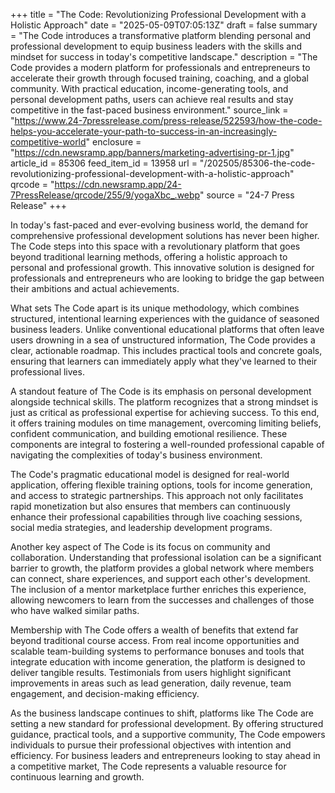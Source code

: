 +++
title = "The Code: Revolutionizing Professional Development with a Holistic Approach"
date = "2025-05-09T07:05:13Z"
draft = false
summary = "The Code introduces a transformative platform blending personal and professional development to equip business leaders with the skills and mindset for success in today's competitive landscape."
description = "The Code provides a modern platform for professionals and entrepreneurs to accelerate their growth through focused training, coaching, and a global community. With practical education, income-generating tools, and personal development paths, users can achieve real results and stay competitive in the fast-paced business environment."
source_link = "https://www.24-7pressrelease.com/press-release/522593/how-the-code-helps-you-accelerate-your-path-to-success-in-an-increasingly-competitive-world"
enclosure = "https://cdn.newsramp.app/banners/marketing-advertising-pr-1.jpg"
article_id = 85306
feed_item_id = 13958
url = "/202505/85306-the-code-revolutionizing-professional-development-with-a-holistic-approach"
qrcode = "https://cdn.newsramp.app/24-7PressRelease/qrcode/255/9/yogaXbc_.webp"
source = "24-7 Press Release"
+++

<p>In today's fast-paced and ever-evolving business world, the demand for comprehensive professional development solutions has never been higher. The Code steps into this space with a revolutionary platform that goes beyond traditional learning methods, offering a holistic approach to personal and professional growth. This innovative solution is designed for professionals and entrepreneurs who are looking to bridge the gap between their ambitions and actual achievements.</p><p>What sets The Code apart is its unique methodology, which combines structured, intentional learning experiences with the guidance of seasoned business leaders. Unlike conventional educational platforms that often leave users drowning in a sea of unstructured information, The Code provides a clear, actionable roadmap. This includes practical tools and concrete goals, ensuring that learners can immediately apply what they've learned to their professional lives.</p><p>A standout feature of The Code is its emphasis on personal development alongside technical skills. The platform recognizes that a strong mindset is just as critical as professional expertise for achieving success. To this end, it offers training modules on time management, overcoming limiting beliefs, confident communication, and building emotional resilience. These components are integral to fostering a well-rounded professional capable of navigating the complexities of today's business environment.</p><p>The Code's pragmatic educational model is designed for real-world application, offering flexible training options, tools for income generation, and access to strategic partnerships. This approach not only facilitates rapid monetization but also ensures that members can continuously enhance their professional capabilities through live coaching sessions, social media strategies, and leadership development programs.</p><p>Another key aspect of The Code is its focus on community and collaboration. Understanding that professional isolation can be a significant barrier to growth, the platform provides a global network where members can connect, share experiences, and support each other's development. The inclusion of a mentor marketplace further enriches this experience, allowing newcomers to learn from the successes and challenges of those who have walked similar paths.</p><p>Membership with The Code offers a wealth of benefits that extend far beyond traditional course access. From real income opportunities and scalable team-building systems to performance bonuses and tools that integrate education with income generation, the platform is designed to deliver tangible results. Testimonials from users highlight significant improvements in areas such as lead generation, daily revenue, team engagement, and decision-making efficiency.</p><p>As the business landscape continues to shift, platforms like The Code are setting a new standard for professional development. By offering structured guidance, practical tools, and a supportive community, The Code empowers individuals to pursue their professional objectives with intention and efficiency. For business leaders and entrepreneurs looking to stay ahead in a competitive market, The Code represents a valuable resource for continuous learning and growth.</p>
